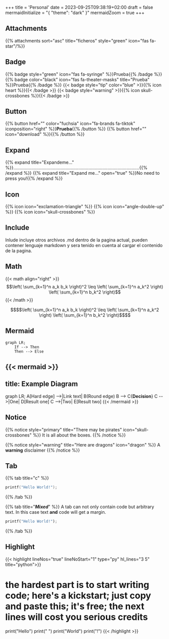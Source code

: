 +++
title = 'Personal'
date = 2023-09-25T09:38:19+02:00
draft = false
mermaidInitialize = "{ \"theme\": \"dark\" }"
mermaidZoom = true
+++

## Attachments

{{% attachments sort="asc" title="ficheros" style="green" icon="fas fa-star"/%}}

## Badge

{{% badge style="green" icon="fas fa-syringe" %}}Prueba{{% /badge %}}
{{% badge color="black" icon="fas fa-theater-masks" title="Prueba" %}}Prueba{{% /badge %}}
{{< badge style="tip" color="blue" >}}{{% icon heart %}}{{< /badge >}}
{{< badge style="warning" >}}{{% icon skull-crossbones %}}{{< /badge >}}

## Button

{{% button href="" color="fuchsia" icon="fa-brands fa-tiktok" iconposition="right" %}}**Prueba**{{% /button %}}
{{% button href="" icon="download" %}}{{% /button %}}

## Expand

{{% expand title="Expandeme..." %}}...................................................................................................{{% /expand %}}
{{% expand title="Expand me..." open="true" %}}No need to press you!{{% /expand %}}

## Icon

{{% icon icon="exclamation-triangle" %}}
{{% icon icon="angle-double-up" %}}
{{% icon icon="skull-crossbones" %}}

## Include

Inlude incluye otros archivos .md dentro de la pagina actual, pueden contener lenguaje markdown y sera tenido en cuenta al cargar el contenido de la pagina.

## Math

{{< math align="right" >}}
$$\left( \sum_{k=1}^n a_k b_k \right)^2 \leq \left( \sum_{k=1}^n a_k^2 \right) \left( \sum_{k=1}^n b_k^2 \right)$$
{{< /math >}}

```math
$$\left( \sum_{k=1}^n a_k b_k \right)^2 \leq \left( \sum_{k=1}^n a_k^2 \right) \left( \sum_{k=1}^n b_k^2 \right)$$
```

## Mermaid

```mermaid { align="center" zoom="true" }
graph LR;
    If --> Then
    Then --> Else
```

{{< mermaid >}}
---
title: Example Diagram
---
graph LR;
    A[Hard edge] -->|Link text| B(Round edge)
    B --> C{<strong>Decision</strong>}
    C -->|One| D[Result one]
    C -->|Two| E[Result two]
{{< /mermaid >}}

## Notice

{{% notice style="primary" title="There may be pirates" icon="skull-crossbones" %}}
It is all about the boxes.
{{% /notice %}}

{{% notice style="warning" title="Here are dragons" icon="dragon" %}}
A **warning** disclaimer
{{% /notice %}}

## Tab

{{% tab title="c" %}}
```c
printf("Hello World!");
```
{{% /tab %}}

{{% tab title="_**Mixed**_" %}}
A tab can not only contain code but arbitrary text. In this case text **and** code will get a margin.
```python
printf("Hello World!");
```
{{% /tab %}}

## Highlight

{{< highlight lineNos="true" lineNoStart="1" type="py" hl_lines="3 5" title="python">}}
# the hardest part is to start writing code; here's a kickstart; just copy and paste this; it's free; the next lines will cost you serious credits
print("Hello")
print(" ")
print("World")
print("!")
{{< /highlight >}}